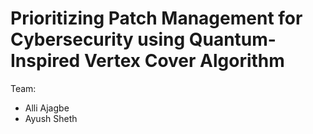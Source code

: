 # Prioritizing Patch Management for Cybersecurity using Quantum-Inspired Vertex Cover Algorithm

Team:
- Alli Ajagbe
- Ayush Sheth 
